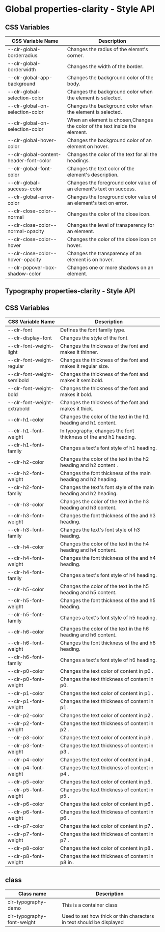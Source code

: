 # Global properties-clarity - Style API

## CSS Variables

| CSS Variable Name                 | Description                                                  |
| ----------------------------------| -------------------------------------------------------------|
| --clr-global-borderradius         | Changes the radius of the elemnt's corner.
| --clr-global-borderwidth          | Changes the width of the border.
| --clr-global-app-background       | Changes the background color of the body.
| --clr-global-selection-color      | Changes the background color when the element is selected.
| --clr-global-on-selection-color   | Changes the background color when the element is selected.
| --clr-global-on-selection-color   | When an element is chosen,Changes the color of the text inside the element.
| --clr-global-hover-color          | Changes the background color of an element on hover.
| --clr-global-content-header-font-color | Changes the color of the text for all the headings.
| --clr-global-font-color           | Changes the text color of the element's description.
| --clr-global-success-color        | Changes the foreground color value of an element's text on success.
| --clr-global-error-color          | Changes the foreground color value of an element's text on error.
| --clr-close-color--normal         | Changes the color of the close icon.
| --clr-close-color--normal-opacity | Changes the level of transparency for an element.
| --clr-close-color--hover          | Changes the color of the close icon on hover.
| --clr-close-color--hover-opacity  | Changes the transparency of an element is on hover.
| --clr-popover-box-shadow-color    | Changes one or more shadows on an element.

## Typography properties-clarity - Style API

## CSS Variables

| CSS Variable Name           | Description                                                        |
| --------------------------  | ------------------------------------------------------------------ |
| --clr-font                  | Defines the font family type.
| --clr-display-font          | Changes the style of the font.
| --clr-font-weight-light     | Changes the thickness of the font and makes it thinner.
| --clr-font-weight-regular   | Changes the thickness of the font and makes it regular size.
| --clr-font-weight-semibold  | Changes the thickness of the font and makes it semibold.
| --clr-font-weight-bold      | Changes the thickness of the font and makes it bold.
| --clr-font-weight-extrabold | Changes the thickness of the font and makes it thick.
| --clr-h1-color              | Changes the color of the text in the h1 heading and h1 content.
| --clr-h1-font-weight        | In typography, changes the font thickness of the and h1 heading.
| --clr-h1-font-family        | Changes a text's font style of h1 heading.
| --clr-h2-color              | Changes the color of the text in the h2 heading and h2 content .
| --clr-h2-font-weight        | Changes the font thickness of the main heading and h2 heading.
| --clr-h2-font-family        | Changes the text's font style of the main heading and h2 heading.
| --clr-h3-color              | Changes the color of the text in the h3 heading and h3 content.
| --clr-h3-font-weight        | Changes the font thickness of the and h3 heading.
|--clr-h3-font-family         | Changes the text's font style of h3 heading.
| --clr-h4-color              | Changes the color of the text in the h4 heading and h4 content.
| --clr-h4-font-weight        | Changes the font thickness of the and h4 heading.
| --clr-h4-font-family        | Changes a text's font style of h4 heading.
| --clr-h5-color              | Changes the color of the text in the h5 heading and h5 content.
| --clr-h5-font-weight        | Changes the font thickness of the and h5 heading.
| --clr-h5-font-family        | Changes a text's font style of h5 heading.
| --clr-h6-color              | Changes the color of the text in the h6 heading and h6 content.
| --clr-h6-font-weight        | Changes the font thickness of the and h6 heading.
| --clr-h6-font-family        | Changes a text's font style of h6 heading.
| --clr-p0-color              | Changes the text color of content in p0 .
| --clr-p0-font-weight        | Changes the text thickness of content in p0.
| --clr-p1-color              | Changes the text color of content in p1 .
| --clr-p1-font-weight        | Changes the text thickness of content in p1.
| --clr-p2-color              | Changes the text color of content in p2 .
| --clr-p2-font-weight        | Changes the text thickness of content in p2 .
| --clr-p3-color              | Changes the text color of content in p3 .
| --clr-p3-font-weight        | Changes the text thickness of content in p3 .
| --clr-p4-color              | Changes the text color of content in p4 .
| --clr-p4-font-weight        | Changes the text thickness of content in p4 .
| --clr-p5-color              | Changes the text color of content in p5.
| --clr-p5-font-weight        | Changes the text thickness of content in p5 .
| --clr-p6-color              | Changes the text color of content in p6 .
| --clr-p6-font-weight        | Changes the text thickness of content in p6 .
| --clr-p7-color              | Changes the text color of content in p7 .
| --clr-p7-font-weight        | Changes the text thickness of content in p7 .
| --clr-p8-color              | Changes the text color of content in p8 .
| --clr-p8-font-weight        | Changes the text thickness of content in p8 in .

## class

| Class name                   | Description                              |
| ---------------------------- | ---------------------------------------- |
| clr-typography-demo          | This is a container class| 
| clr-typography-font-weight   | Used to set how thick or thin characters in text should be displayed |